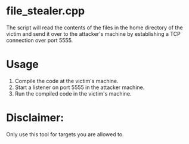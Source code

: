 # file_stealer.cpp
The script will read the contents of the files in the home directory of the victim and send it over to the attacker's machine by establishing a TCP connection over port 5555.

# Usage

1. Compile the code at the victim's machine.
2. Start a listener on port 5555 in the attacker machine.
3. Run the compiled code in the victim's machine.

# Disclaimer:
Only use this tool for targets you are allowed to.

